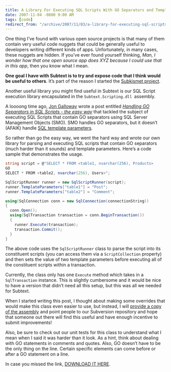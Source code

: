 ```yaml
---
title: A Library For Executing SQL Scripts With GO Separators and Template Parameters
date: 2007-11-04 -0800 9:00 AM
tags: [code]
redirect_from: "/archive/2007/11/03/a-library-for-executing-sql-scripts-with-go-separators-and.aspx/"
---
```


One thing I’ve found with various open source projects is that many of
them contain very useful code nuggets that could be generally useful to
developers writing different kinds of apps. Unfortunately, in many
cases, these nuggets are hidden. If you’ve ever found yourself thinking,
*Man, I wonder how that one open source app does XYZ because I could use
that in this app*, then you know what I mean.

**One goal I have with Subtext is to try and expose code that I think
would be useful to others**. It’s part of the reason I started the
[Subkismet
project](http://www.codeplex.com/subkismet "Subkismet - The Cure for Comment Spam").

Another useful library you might find useful in Subtext is our SQL
Script execution library encapsulated in the
`Subtext.Scripting.dll `assembly.

A loooong time ago, [Jon
Galloway](http://weblogs.asp.net/jgalloway/ "Jon Galloway") wrote a post
entitled [*Handling GO Separators in SQL Scripts - the easy
way*](http://weblogs.asp.net/jgalloway/archive/2006/11/07/Handling-_2200_GO_2200_-Separators-in-SQL-Scripts-_2D00_-the-easy-way.aspx "Handlyng ")
that tackled the subject of executing SQL Scripts that contain GO
separators using SQL Server Management Objects (SMO). SMO handles GO
separators, but it doesn’t (AFAIK) handle [SQL template
parameters](https://haacked.com/archive/2005/07/01/sql_query_analyzer_parameters.aspx "SQL Template Parameters").

So rather than go the easy way, we went the hard way and wrote our own
library for parsing and executing SQL scripts that contain GO separators
(much harder than it sounds) and template parameters. Here’s a code
sample that demonstrates the usage.

```csharp
string script = @"SELECT * FROM <table1, nvarchar(256), Products>
GO
SELECT * FROM <table2, nvarchar(256), Users>";

SqlScriptRunner runner = new SqlScriptRunner(script);
runner.TemplateParameters["table1"] = "Post";
runner.TemplateParameters["table2"] = "Comment";

using(SqlConnection conn = new SqlConnection(connectionString))
{
  conn.Open();
  using(SqlTransaction transaction = conn.BeginTransaction())
  {
    runner.Execute(transaction);
    transaction.Commit();
  }
}            
```

The above code uses the `SqlScriptRunner` class to parse the script into
its constituent scripts (you can access them via a `ScriptCollection`
property) and then sets the value of two template parameters before
executing all of the constituent scripts within a transaction.

Currently, the class only has one `Execute` method which takes in a
`SqlTransaction` instance. This is slightly cumbersome and it would be
nice to have a version that didn’t need all this setup, but this was all
we needed for Subtext.

When I started writing this post, I thought about making some overrides
that would make this class even easier to use, but instead, I will
[provide a copy of the
assembly](https://haacked.com/code/Subtext.Scripting.zip "The Subtext Scripting Assembly")
and point people to our Subversion repository and hope that someone out
there will find this useful and have enough incentive to submit
improvements!

Also, be sure to check out our unit tests for this class to understand
what I mean when I said it was harder than it look. As a hint, think
about dealing with GO statements in comments and quotes. Also, GO
doesn’t have to be the only thing on the line. Certain specific elements
can come before or after a GO statement on a line.

In case you missed the link, [DOWNLOAD IT
HERE](http://code.haacked.com/util/Subtext.Scripting.zip "Subtext Scripting Assembly").

